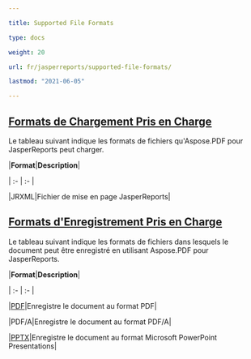 ```yaml
---

title: Supported File Formats 

type: docs

weight: 20

url: fr/jasperreports/supported-file-formats/

lastmod: "2021-06-05"

---
```




## <ins>**Formats de Chargement Pris en Charge**

Le tableau suivant indique les formats de fichiers qu'Aspose.PDF pour JasperReports peut charger.



|**Format**|**Description**|

| :- | :- |

|JRXML|Fichier de mise en page JasperReports|

## <ins>**Formats d'Enregistrement Pris en Charge**

Le tableau suivant indique les formats de fichiers dans lesquels le document peut être enregistré en utilisant Aspose.PDF pour JasperReports. 



|**Format**|**Description**|

| :- | :- |

|[PDF](https://docs.fileformat.com/view/pdf/)|Enregistre le document au format PDF|

|PDF/A|Enregistre le document au format PDF/A|

|[PPTX](https://docs.fileformat.com/presentation/pptx/)|Enregistre le document au format Microsoft PowerPoint Presentations|